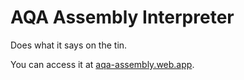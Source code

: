 # AQA Assembly Interpreter
Does what it says on the tin.

You can access it at [aqa-assembly.web.app](https://aqa-assembly.web.app/).
